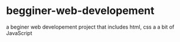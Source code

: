 # begginer-web-developement
a beginer web developement project that includes html, css a a bit of JavaScript
